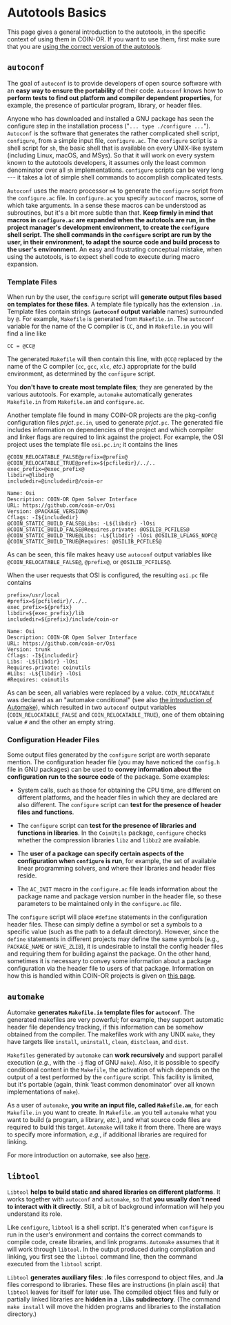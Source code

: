 # Autotools Basics

This page gives a general introduction to the autotools, in the specific context of using them in COIN-OR.
If you want to use them, first make sure that you are [using the correct version of the autotools](./get-autotools).

## `autoconf`

The goal of `autoconf` is to provide developers of open source software with an **easy way to ensure the portability** of their code.
`Autoconf` knows how to **perform tests to find out platform and compiler dependent properties**, for example, the presence of particular program, library, or header files.

Anyone who has downloaded and installed a GNU package has seen the configure step in the installation process ("`... type ./configure ...`").
`Autoconf` is the software that generates the rather complicated shell script, `configure`, from a simple input file, `configure.ac`.
The `configure` script is a shell script for `sh`, the basic shell that is available on every UNIX-like system (including Linux, macOS, and MSys).
So that it will work on every system known to the autotools developers, it assumes only the least common denominator over all `sh` implementations.
`configure` scripts can be very long --- it takes a lot of simple shell commands to accomplish complicated tests.

`Autoconf` uses the macro processor `m4` to generate the `configure` script from the `configure.ac` file.
In `configure.ac` you specify `autoconf` macros, some of which take arguments.
In a sense these macros can be understood as subroutines, but it's a bit more subtle than that.
**Keep firmly in mind that macros in `configure.ac` are expanded when the autotools are run, in the project manager's development environment, to create the `configure` shell script.
The shell commands in the `configure` script are run by the user, in their environment, to adapt the source code and build process to the user's environment.**
An easy and frustrating conceptual mistake, when using the autotools, is to expect shell code to execute during macro expansion.

### Template Files

When run by the user, the `configure` script will **generate output files based on templates for these files**.
A template file typically has the extension `.in`.
Template files contain strings (**`autoconf` output variable** names) surrounded by ``@``.
For example, `Makefile` is generated from `Makefile.in`.
The `autoconf` variable for the name of the C compiler is `CC`, and in `Makefile.in` you will find a line like
```
CC = @CC@
```
The generated `Makefile` will then contain this line, with ``@CC@`` replaced by the name of the C compiler (`cc`, `gcc`, `xlc`, _etc_.) appropriate for the build environment, as determined by the `configure` script.

You **don't have to create most template files**; they are generated by the various autotools.
For example, `automake` automatically generates `Makefile.in` from `Makefile.am` and `configure.ac`.

Another template file found in many COIN-OR projects are the pkg-config configuration files _prjct_`.pc.in`, used to generate _prjct_`.pc`.
The generated file includes information on dependencies of the project and which compiler and linker flags are required to link against the project.
For example, the OSI project uses the template file `osi.pc.in`; it contains the lines
```
@COIN_RELOCATABLE_FALSE@prefix=@prefix@
@COIN_RELOCATABLE_TRUE@prefix=${pcfiledir}/../..
exec_prefix=@exec_prefix@
libdir=@libdir@
includedir=@includedir@/coin-or

Name: Osi
Description: COIN-OR Open Solver Interface
URL: https://github.com/coin-or/Osi
Version: @PACKAGE_VERSION@
Cflags: -I${includedir}
@COIN_STATIC_BUILD_FALSE@Libs: -L${libdir} -lOsi
@COIN_STATIC_BUILD_FALSE@Requires.private: @OSILIB_PCFILES@
@COIN_STATIC_BUILD_TRUE@Libs: -L${libdir} -lOsi @OSILIB_LFLAGS_NOPC@
@COIN_STATIC_BUILD_TRUE@Requires: @OSILIB_PCFILES@
```
As can be seen, this file makes heavy use `autoconf` output variables like `@COIN_RELOCATABLE_FALSE@`, `@prefix@`, or `@OSILIB_PCFILES@`.

When the user requests that OSI is configured, the resulting `osi.pc` file contains
```
prefix=/usr/local
#prefix=${pcfiledir}/../..
exec_prefix=${prefix}
libdir=${exec_prefix}/lib
includedir=${prefix}/include/coin-or

Name: Osi
Description: COIN-OR Open Solver Interface
URL: https://github.com/coin-or/Osi
Version: trunk
Cflags: -I${includedir}
Libs: -L${libdir} -lOsi
Requires.private: coinutils
#Libs: -L${libdir} -lOsi
#Requires: coinutils
```
As can be seen, all variables were replaced by a value.
`COIN_RELOCATABLE` was declared as an "automake conditional" (see also [the introduction of Automake](./automake-intro)), which resulted in two
`autoconf` output variables (`COIN_RELOCATABLE_FALSE` and `COIN_RELOCATABLE_TRUE`), one of them obtaining value `#` and the other an empty string.


### Configuration Header Files

Some output files generated by the `configure` script are worth separate mention.
The configuration header file (you may have noticed the `config.h` file in GNU packages) can be used to **convey information about the configuration run to the source code** of the package.
Some examples:
  * System calls, such as those for obtaining the CPU time, are different on different platforms, and the header files in which they are declared are also different.
    The `configure` script can **test for the presence of header files and functions**.

  * The `configure` script can **test for the presence of libraries and functions in libraries**.
    In the `CoinUtils` package, `configure` checks whether the compression libraries `libz` and `libbz2` are available.

  * The **user of a package can specify certain aspects of the configuration when `configure` is run**, for example, the set of available linear programming solvers, and where their libraries and header files reside.

  * The `AC_INIT` macro in the `configure.ac` file leads information about the package name and package version number in the header file, so these parameters to be maintained only in the `configure.ac` file.

The `configure` script will place `#define` statements in the configuration header files.
These can simply define a symbol or set a symbols to a specific value (such as the path to a default directory).
However, since the `define` statements in different projects may define the same symbols (e.g., `PACKAGE_NAME` or `HAVE_ZLIB`), it is undesirable to install the config header files and requiring them for building against the package.
On the other hand, sometimes it is necessary to convey some information about a package configuration via the header file to users of that package.
Information on how this is handled within COIN-OR projects is given on [this page](./config-header).


## `automake`

Automake **generates `Makefile.in` template files for `autoconf`**.
The generated makefiles are very powerful; for example, they support automatic header file dependency tracking, if this information can be somehow obtained from the compiler.
The makefiles work with any UNIX `make`, they have targets like `install`, `uninstall`, `clean`, `distclean`, and `dist`.

`Makefiles` generated by `automake` can **work recursively** and support parallel execution (_e.g._, with the `-j` flag of GNU `make`).
Also, it is possible to specify conditional content in the `Makefile`, the activation of which depends on the output of a test performed by the `configure` script.
This facility is limited, but it's portable (again, think 'least common denominator' over all known implementations of `make`).

As a user of `automake`, **you write an input file, called `Makefile.am`**, for each `Makefile.in` you want to create.
In `Makefile.am` you tell `automake` what you want to build (a program, a library, _etc._), and what source code files are required to build this target.
`Automake` will take it from there.
There are ways to specify more information, _e.g._, if additional libraries are required for linking.

For more introduction on automake, see also [here](./automake-intro).

## `libtool`

`Libtool` **helps to build static and shared libraries on different platforms**.
It works together with `autoconf` and `automake`, so that **you usually don't need to interact with it directly**.
Still, a bit of background information will help you understand its role.

Like `configure`, `libtool` is a shell script.
It's generated when `configure` is run in the user's environment and contains the correct commands to compile code, create libraries, and link programs.
`Automake` assumes that it will work through `libtool`.
In the output produced during compilation and linking, you  first see the `libtool` command line, then the command executed from the `libtool` script.

`Libtool` **generates auxiliary files**: **.lo** files correspond to object files, and **.la** files correspond to libraries.
These files are instructions (in plain ascii) that `libtool` leaves for itself for later use.
The compiled object files and fully or partially linked libraries are **hidden in a `.libs` subdirectory**.
(The command `make install` will move the hidden programs and libraries to the installation directory.)
